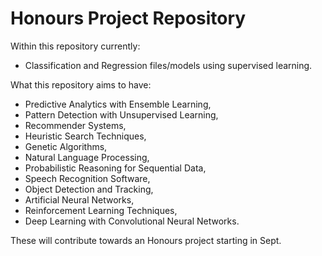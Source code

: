 # Honours Project Repository

Within this repository currently:
* Classification and Regression files/models using supervised learning.

What this repository aims to have:
* Predictive Analytics with Ensemble Learning,
* Pattern Detection with Unsupervised Learning,
* Recommender Systems,
* Heuristic Search Techniques,
* Genetic Algorithms,
* Natural Language Processing,
* Probabilistic Reasoning for Sequential Data,
* Speech Recognition Software,
* Object Detection and Tracking,
* Artificial Neural Networks,
* Reinforcement Learning Techniques,
* Deep Learning with Convolutional Neural Networks.

These will contribute towards an Honours project starting in Sept.
